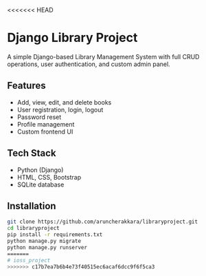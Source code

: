 <<<<<<< HEAD
# Django Library Project

A simple Django-based Library Management System with full CRUD operations, user authentication, and custom admin panel.

## Features
- Add, view, edit, and delete books
- User registration, login, logout
- Password reset
- Profile management
- Custom frontend UI

## Tech Stack
- Python (Django)
- HTML, CSS, Bootstrap
- SQLite database

## Installation
```bash
git clone https://github.com/aruncherakkara/libraryproject.git
cd libraryproject
pip install -r requirements.txt
python manage.py migrate
python manage.py runserver
=======
# ioss_project
>>>>>>> c17b7ea7b6b4e73f40515ec6acaf6dcc9f6f5ca3
